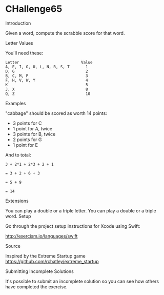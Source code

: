 # CHallenge65

Introduction

Given a word, compute the scrabble score for that word.

Letter Values

You'll need these:

```
Letter                           Value
A, E, I, O, U, L, N, R, S, T       1
D, G                               2
B, C, M, P                         3
F, H, V, W, Y                      4
K                                  5
J, X                               8
Q, Z                               10

```
Examples


"cabbage" should be scored as worth 14 points:

- 3 points for C
- 1 point for A, twice
- 3 points for B, twice
- 2 points for G
- 1 point for E

And to total:

```
3 + 2*1 + 2*3 + 2 + 1

= 3 + 2 + 6 + 3

= 5 + 9

= 14
```

Extensions

You can play a double or a triple letter.
You can play a double or a triple word.
Setup

Go through the project setup instructions for Xcode using Swift:

http://exercism.io/languages/swift

Source

Inspired by the Extreme Startup game https://github.com/rchatley/extreme_startup

Submitting Incomplete Solutions

It's possible to submit an incomplete solution so you can see how others have completed the exercise.
